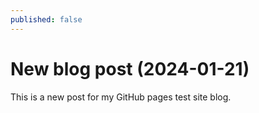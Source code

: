 ```yaml
---
published: false
---
```

# New blog post (2024-01-21)

This is a new post for my GitHub pages test site blog. 
